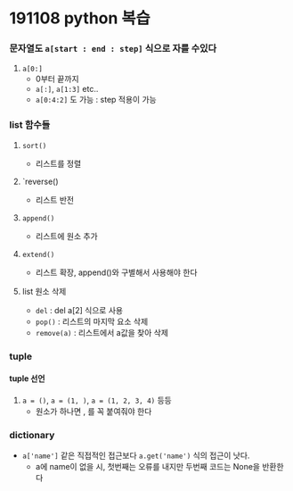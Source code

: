 # 191108 python 복습



### 문자열도 `a[start : end : step]` 식으로 자를 수있다

1.  `a[0:]`		
	- 0부터 끝까지
	- `a[:]`, `a[1:3]` etc..
	- `a[0:4:2]` 도 가능 	: step 적용이 가능


### list 함수들
1.  `sort()`		
	-  리스트를 정렬	
2.  `reverse()		
	- 리스트 반전
3.  `append()`		
	- 리스트에 원소 추가
4.  `extend()`		
	- 리스트 확장, append()와 구별해서 사용해야 한다
5. list 원소 삭제

	- `del` 		: del a[2] 식으로 사용
	- `pop()`		: 리스트의 마지막 요소 삭제
	- `remove(a)`		: 리스트에서 a값을 찾아 삭제

### tuple

#### tuple 선언
1.  `a = ()`, `a = (1, )`, `a = (1, 2, 3, 4)` 등등
	* 원소가 하나면 , 를 꼭 붙여줘야 한다

### dictionary
- `a['name']` 같은 직접적인 접근보다 `a.get('name')` 식의 접근이 낫다.
	* a에 name이 없을 시, 첫번째는 오류를 내지만 두번째 코드는 None을 반환한다







